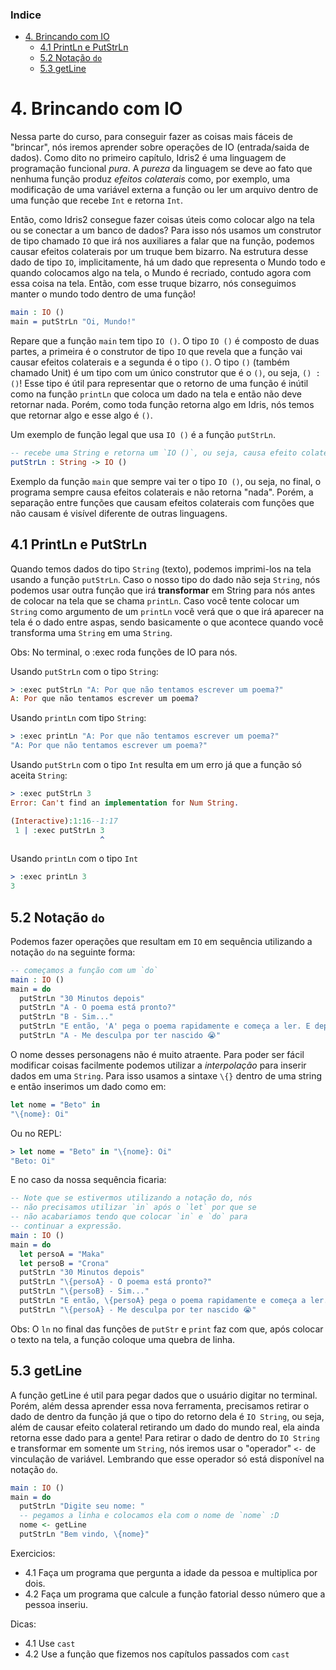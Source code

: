 ### Indice

- [4. Brincando com IO](#4-brincando-com-io)
  - [4.1 PrintLn e PutStrLn](#41-println-e-putstrln)
  - [5.2 Notação `do`](#52-notação-do)
  - [5.3 getLine](#53-getline)

# 4. Brincando com IO

Nessa parte do curso, para conseguir fazer as coisas mais fáceis de "brincar", nós iremos aprender sobre operações de IO (entrada/saida de dados). Como dito no primeiro capítulo, Idris2 é uma linguagem de programação funcional *pura*. A *pureza* da linguagem se deve ao fato que nenhuma função produz *efeitos colaterais* como, por exemplo, uma modificação de uma variável externa a função ou ler um arquivo dentro de uma função que recebe `Int` e retorna `Int`. 

Então, como Idris2 consegue fazer coisas úteis como colocar algo na tela ou se conectar a um banco de dados? Para isso nós usamos um construtor de tipo chamado `IO` que irá nos auxiliares a falar que na função, podemos causar efeitos colaterais por um truque bem bizarro. Na estrutura desse dado de tipo `IO`, implicitamente, há um dado que representa o Mundo todo e quando colocamos algo na tela, o Mundo é recriado, contudo agora com essa coisa na tela. Então, com esse truque bizarro, nós conseguimos manter o mundo todo dentro de uma função!

```idris
main : IO ()
main = putStrLn "Oi, Mundo!"
```

Repare que a função `main` tem tipo `IO ()`. O tipo `IO ()` é composto de duas partes, a primeira é o construtor de tipo `IO` que revela que a função vai causar efeitos colaterais e a segunda é o tipo `()`. O tipo `()` (também chamado Unit) é um tipo com um único construtor que é o `()`, ou seja, `() : ()`! Esse tipo é útil para representar que o retorno de uma função é inútil como na função `printLn` que coloca um dado na tela e então não deve retornar nada. Porém, como toda função retorna algo em Idris, nós temos que retornar algo e esse algo é `()`.

Um exemplo de função legal que usa `IO ()` é a função `putStrLn`.
```idris
-- recebe uma String e retorna um `IO ()`, ou seja, causa efeito colateral e retorna ().
putStrLn : String -> IO ()
```

Exemplo da função `main` que sempre vai ter o tipo `IO ()`, ou seja, no final, o programa sempre causa efeitos colaterais e não retorna "nada". Porém, a separação entre funções que causam efeitos colaterais com funções que não causam é visível diferente de outras linguagens.


## 4.1 PrintLn e PutStrLn 

Quando temos dados do tipo `String` (texto), podemos imprimi-los na tela usando a função `putStrLn`. Caso o nosso tipo do dado não seja `String`, nós podemos usar outra função que irá **transformar** em String para nós antes de colocar na tela que se chama `printLn`. Caso você tente colocar um `String` como argumento de um `printLn` você verá que o que irá aparecer na tela é o dado entre aspas, sendo basicamente o que acontece quando você transforma uma `String` em uma `String`. 

Obs: No terminal, o :exec roda funções de IO para nós.

Usando `putStrLn` com o tipo `String`:
```idris
> :exec putStrLn "A: Por que não tentamos escrever um poema?"
A: Por que não tentamos escrever um poema?
```

Usando `printLn` com tipo `String`:
```idris
> :exec printLn "A: Por que não tentamos escrever um poema?"
"A: Por que não tentamos escrever um poema?"
```

Usando `putStrLn` com o tipo `Int` resulta em um erro já que a função só aceita `String`:
```idris
> :exec putStrLn 3
Error: Can't find an implementation for Num String.

(Interactive):1:16--1:17
 1 | :exec putStrLn 3
                    ^
```

Usando `printLn` com o tipo `Int`
```idris
> :exec printLn 3
3
```

## 5.2 Notação `do`

Podemos fazer operações que resultam em `IO` em sequência utilizando a notação `do` na seguinte forma: 

```idris
-- começamos a função com um `do`
main : IO ()
main = do 
  putStrLn "30 Minutos depois"
  putStrLn "A - O poema está pronto?"
  putStrLn "B - Sim..."
  putStrLn "E então, 'A' pega o poema rapidamente e começa a ler. E depois de ler, diz em voz baixa:"
  putStrLn "A - Me desculpa por ter nascido 😭"
```

O nome desses personagens não é muito atraente. Para poder ser fácil modificar coisas facilmente podemos utilizar a *interpolação* para inserir dados em uma `String`. Para isso usamos a sintaxe `\{}` dentro de uma string e então inserimos um dado como em:

```idris
let nome = "Beto" in 
"\{nome}: Oi"
```

Ou no REPL:
```idris
> let nome = "Beto" in "\{nome}: Oi"
"Beto: Oi"
```

E no caso da nossa sequência ficaria:

```idris
-- Note que se estivermos utilizando a notação do, nós 
-- não precisamos utilizar `in` após o `let` por que se 
-- não acabariamos tendo que colocar `in` e `do` para 
-- continuar a expressão.
main : IO ()
main = do 
  let persoA = "Maka"
  let persoB = "Crona"
  putStrLn "30 Minutos depois"
  putStrLn "\{persoA} - O poema está pronto?"
  putStrLn "\{persoB} - Sim..."
  putStrLn "E então, \{persoA} pega o poema rapidamente e começa a ler. E depois de ler, diz em voz baixa:"
  putStrLn "\{persoA} - Me desculpa por ter nascido 😭"
```

Obs: O `ln` no final das funções de `putStr` e `print` faz com que, após colocar o texto na tela, a função coloque uma quebra de linha. 

## 5.3 getLine

A função getLine é util para pegar dados que o usuário digitar no terminal. Porém, além dessa aprender essa nova ferramenta, precisamos retirar o dado de dentro da função já que o tipo do retorno dela é `IO String`, ou seja, além de causar efeito colateral retirando um dado do mundo real, ela ainda retorna esse dado para a gente! Para retirar o dado de dentro do `IO String` e transformar em somente um `String`, nós iremos usar o "operador" `<-` de vinculação de variável. Lembrando que esse operador só está disponível na notação `do`.

```idris
main : IO ()
main = do 
  putStrLn "Digite seu nome: "
  -- pegamos a linha e colocamos ela com o nome de `nome` :D
  nome <- getLine
  putStrLn "Bem vindo, \{nome}"
```

Exercicios:
- 4.1 Faça um programa que pergunta a idade da pessoa e multiplica por dois.
- 4.2 Faça um programa que calcule a função fatorial desso número que a pessoa inseriu.

Dicas:
- 4.1 Use `cast`
- 4.2 Use a função que fizemos nos capítulos passados com `cast`